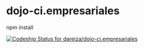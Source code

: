 # dojo-ci.empresariales
npm install

[![Codeship Status for dareiza/dojo-ci.empresariales](https://app.codeship.com/projects/a0b5c640-7f3c-0138-e1d0-622b8fd45655/status?branch=master)](https://app.codeship.com/projects/397434)
